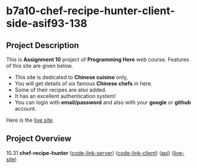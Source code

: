 ﻿# b7a10-chef-recipe-hunter-client-side-asif93-138

## Project Description

This is **Assignment 10** project of **Programming Hero** web course. Features of this site are given below.

- This site is dedicated to **Chinese cuisine** only,
- You will get details of six famous **Chinese chefs** in here.
- Some of their recipes are also added.
- It has an excellent authentication system!
- You can login with **email/password** and also with your **google** or **github** account.

Here is the [live site](https://assignment-chinese-cuisine.web.app/).

## Project Overview
10.31 **chef-recipe-hunter** ([code-link-server](https://github.com/asif93-138/chef-recipe-hunter-server.git)) ([code-link-client](https://github.com/asif93-138/chef-recipe-hunter-client.git)) ([api](https://my-first-server-9sqxo11il-asif93-138.vercel.app/)) ([live-site](https://assignment-chinese-cuisine.web.app/))
